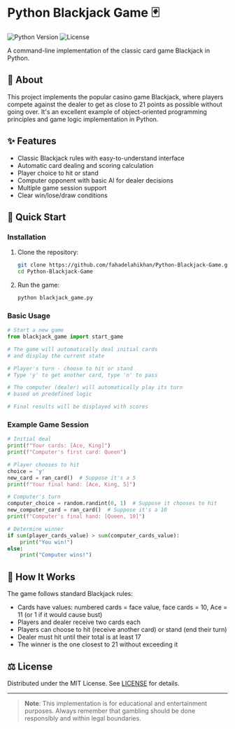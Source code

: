 # Python Blackjack Game 🃏

![Python Version](https://img.shields.io/badge/python-3.8%2B-blue)
![License](https://img.shields.io/badge/license-MIT-green)

A command-line implementation of the classic card game Blackjack in Python.

## 📜 About
This project implements the popular casino game Blackjack, where players compete against the dealer to get as close to 21 points as possible without going over. It's an excellent example of object-oriented programming principles and game logic implementation in Python.

## ✨ Features
- Classic Blackjack rules with easy-to-understand interface
- Automatic card dealing and scoring calculation
- Player choice to hit or stand
- Computer opponent with basic AI for dealer decisions
- Multiple game session support
- Clear win/lose/draw conditions

## 🚀 Quick Start

### Installation
1. Clone the repository:
   ```bash
   git clone https://github.com/fahadelahikhan/Python-Blackjack-Game.git
   cd Python-Blackjack-Game
   ```

2. Run the game:
   ```bash
   python blackjack_game.py
   ```

### Basic Usage
```python
# Start a new game
from blackjack_game import start_game

# The game will automatically deal initial cards
# and display the current state

# Player's turn - choose to hit or stand
# Type 'y' to get another card, type 'n' to pass

# The computer (dealer) will automatically play its turn
# based on predefined logic

# Final results will be displayed with scores
```

### Example Game Session
```python
# Initial deal
print(f"Your cards: [Ace, King]")
print(f"Computer's first card: Queen")

# Player chooses to hit
choice = 'y'
new_card = ran_card()  # Suppose it's a 5
print(f"Your final hand: [Ace, King, 5]")

# Computer's turn
computer_choice = random.randint(0, 1)  # Suppose it chooses to hit
new_computer_card = ran_card()  # Suppose it's a 10
print(f"Computer's final hand: [Queen, 10]")

# Determine winner
if sum(player_cards_value) > sum(computer_cards_value):
    print("You win!")
else:
    print("Computer wins!")
```

## 📖 How It Works
The game follows standard Blackjack rules:
- Cards have values: numbered cards = face value, face cards = 10, Ace = 11 (or 1 if it would cause bust)
- Players and dealer receive two cards each
- Players can choose to hit (receive another card) or stand (end their turn)
- Dealer must hit until their total is at least 17
- The winner is the one closest to 21 without exceeding it

## ⚖️ License
Distributed under the MIT License. See [LICENSE](LICENSE) for details.

---

> **Note**: This implementation is for educational and entertainment purposes. Always remember that gambling should be done responsibly and within legal boundaries.
